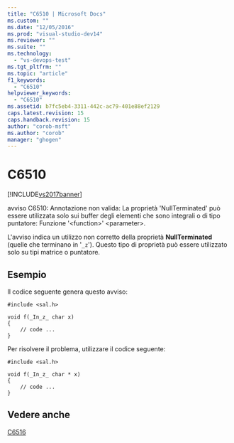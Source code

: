 ```yaml
---
title: "C6510 | Microsoft Docs"
ms.custom: ""
ms.date: "12/05/2016"
ms.prod: "visual-studio-dev14"
ms.reviewer: ""
ms.suite: ""
ms.technology: 
  - "vs-devops-test"
ms.tgt_pltfrm: ""
ms.topic: "article"
f1_keywords: 
  - "C6510"
helpviewer_keywords: 
  - "C6510"
ms.assetid: b7fc5eb4-3311-442c-ac79-401e88ef2129
caps.latest.revision: 15
caps.handback.revision: 15
author: "corob-msft"
ms.author: "corob"
manager: "ghogen"
---
```

# C6510
[!INCLUDE[vs2017banner](../code-quality/includes/vs2017banner.md)]

avviso C6510: Annotazione non valida: La proprietà 'NullTerminated' può essere utilizzata solo sui buffer degli elementi che sono integrali o di tipo puntatore: Funzione '\<function\>' \<parameter\>.  
  
 L'avviso indica un utilizzo non corretto della proprietà **NullTerminated** \(quelle che terminano in '`_z`'\).  Questo tipo di proprietà può essere utilizzato solo su tipi matrice o puntatore.  
  
## Esempio  
 Il codice seguente genera questo avviso:  
  
```  
#include <sal.h>  
  
void f(_In_z_ char x)  
{  
    // code ...  
}  
```  
  
 Per risolvere il problema, utilizzare il codice seguente:  
  
```  
#include <sal.h>  
  
void f(_In_z_ char * x)  
{  
    // code ...  
}  
```  
  
## Vedere anche  
 [C6516](../code-quality/c6516.md)
